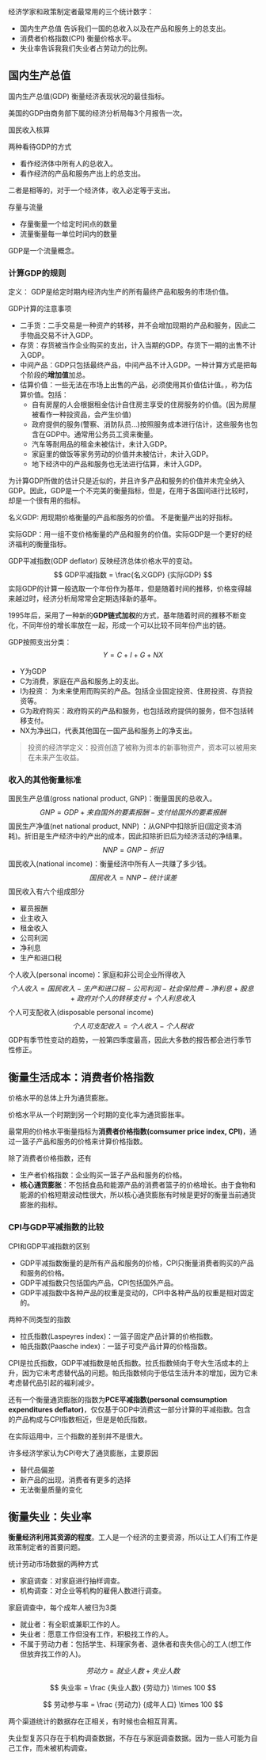 经济学家和政策制定者最常用的三个统计数字：

+ 国内生产总值 告诉我们一国的总收入以及在产品和服务上的总支出。
+ 消费者价格指数(CPI) 衡量价格水平。
+ 失业率告诉我我们失业者占劳动力的比例。

## 国内生产总值

国内生产总值(GDP) 衡量经济表现状况的最佳指标。

美国的GDP由商务部下属的经济分析局每3个月报告一次。

国民收入核算

两种看待GDP的方式

+ 看作经济体中所有人的总收入。
+ 看作经济的产品和服务产出上的总支出。

二者是相等的，对于一个经济体，收入必定等于支出。

存量与流量

+ 存量衡量一个给定时间点的数量
+ 流量衡量每一单位时间内的数量

GDP是一个流量概念。



### 计算GDP的规则

定义： GDP是给定时期内经济内生产的所有最终产品和服务的市场价值。

GDP计算的注意事项

+ 二手货：二手交易是一种资产的转移，并不会增加现期的产品和服务，因此二手物品交易不计入GDP。
+ 存货：存货被当作企业购买的支出，计入当期的GDP。存货下一期的出售不计入GDP。
+ 中间产品：GDP只包括最终产品，中间产品不计入GDP。一种计算方式是把每个阶段的**增加值**加总。
+ 估算价值：一些无法在市场上出售的产品，必须使用其价值估计值。，称为估算价值。包括：
    + 自有房屋的人会根据租金估计自住房主享受的住房服务的价值。(因为房屋被看作一种投资品，会产生价值)
    + 政府提供的服务(警察、消防队员...)按照服务成本进行估计，这些服务也包含在GDP中。通常用公务员工资来衡量。
    + 汽车等耐用品的租金未被估计，未计入GDP。
    + 家庭里的做饭等家务劳动的价值并未被估计，未计入GDP。
    + 地下经济中的产品和服务也无法进行估算，未计入GDP。

为计算GDP所做的估计只是近似的，并且许多产品和服务的价值并未完全纳入GDP。因此，GDP是一个不完美的衡量指标，但是，在用于各国间进行比较时，却是一个很有用的指标。



名义GDP: 用现期价格衡量的产品和服务的价值。 不是衡量产出的好指标。

实际GDP：用一组不变价格衡量的产品和服务的价值。实际GDP是一个更好的经济福利的衡量指标。



GDP平减指数(GDP deflator) 反映经济总体价格水平的变动。
$$
GDP平减指数 = \frac{名义GDP} {实际GDP}
$$
实际GDP的计算一般选取一个年份作为基年，但是随着时间的推移，价格变得越来越过时，经济分析局常常会定期选择新的基年。

1995年后，采用了一种新的**GDP链式加权**的方式，基年随着时间的推移不断变化，不同年份的增长率放在一起，形成一个可以比较不同年份产出的链。



GDP按照支出分类：
$$
Y = C + I + G + NX
$$

+ Y为GDP
+ C为消费，家庭在产品和服务上的支出。
+ I为投资： 为未来使用而购买的产品。包括企业固定投资、住房投资、存货投资等。
+ G为政府购买：政府购买的产品和服务，也包括政府提供的服务，但不包括转移支付。
+ NX为净出口，代表其他国在一国产品和服务上的净支出。

> 投资的经济学定义：投资创造了被称为资本的新事物资产，资本可以被用来在未来产生收益。



### 收入的其他衡量标准



国民生产总值(gross national product, GNP)：衡量国民的总收入。
$$
GNP = GDP + 来自国外的要素报酬 - 支付给国外的要素报酬
$$
国民生产净值(net national product, NNP) ：从GNP中扣除折旧(固定资本消耗)。折旧是生产经济中的产出的成本，因此扣除折旧后为经济活动的净结果。
$$
NNP = GNP - 折旧
$$
国民收入(national income)：衡量经济中所有人一共赚了多少钱。
$$
国民收入 = NNP - 统计误差
$$
国民收入有六个组成部分

+ 雇员报酬
+ 业主收入
+ 租金收入
+ 公司利润
+ 净利息
+ 生产和进口税

个人收入(personal income)：家庭和非公司企业所得收入
$$
个人收入 = 国民收入 - 生产和进口税 - 公司利润 - 社会保险费 - 净利息 + 股息 + 政府对个人的转移支付 + 个人利息收入
$$
个人可支配收入(disposable personal income)
$$
个人可支配收入 = 个人收入 - 个人税收
$$
GDP有季节性变动的趋势，一般第四季度最高，因此大多数的报告都会进行季节性修正。



##  衡量生活成本：消费者价格指数

 价格水平的总体上升为通货膨胀。

价格水平从一个时期到另一个时期的变化率为通货膨胀率。



最常用的价格水平衡量指标为**消费者价格指数(comsumer price index, CPI)**，通过一篮子产品和服务的价格来计算价格指数。

除了消费者价格指数，还有

+ 生产者价格指数：企业购买一篮子产品和服务的价格。
+ **核心通货膨胀**：不包括食品和能源产品的消费者篮子的价格增长。由于食物和能源的价格短期波动性很大，所以核心通货膨胀有时候是更好的衡量当前通货膨胀的指标。

### CPI与GDP平减指数的比较



CPI和GDP平减指数的区别

+ GDP平减指数衡量的是所有产品和服务的价格，CPI只衡量消费者购买的产品和服务的价格。
+ GDP平减指数只包括国内产品，CPI包括国外产品。
+ GDP平减指数中各种产品的权重是变动的，CPI中各种产品的权重是相对固定的。

两种不同类型的指数

+ 拉氏指数(Laspeyres index)：一篮子固定产品计算的价格指数。
+ 帕氏指数(Paasche index)：一篮子可变产品计算的价格指数。

CPI是拉氏指数，GDP平减指数是帕氏指数。拉氏指数倾向于夸大生活成本的上升，因为它未考虑替代品的问题。帕氏指数倾向于低估生活升本的增加，因为它未考虑替代品引起的福利减少。

还有一个衡量通货膨胀的指数为**PCE平减指数(personal comsumption expenditures deflator)**，仅仅基于GDP中消费这一部分计算的平减指数。包含的产品构成与CPI指数相近，但是是帕氏指数。

在实际运用中，三个指数的差别并不是很大。



许多经济学家认为CPI夸大了通货膨胀，主要原因

+ 替代品偏差
+ 新产品的出现，消费者有更多的选择
+ 无法衡量质量的变化





## 衡量失业：失业率

**衡量经济利用其资源的程度**。工人是一个经济的主要资源，所以让工人们有工作是政策制定者的首要问题。

统计劳动市场数据的两种方式

+ 家庭调查：对家庭进行抽样调查。
+ 机构调查：对企业等机构的雇佣人数进行调查。

家庭调查中，每个成年人被归为3类

+ 就业者：有全职或兼职工作的人。
+ 失业者：愿意工作但没有工作，积极找工作的人。
+ 不属于劳动力者：包括学生、料理家务者、退休者和丧失信心的工人(想工作但放弃找工作的人)。

$$
劳动力 = 就业人数 + 失业人数
$$

$$
失业率 = \frac {失业人数} {劳动力} \times 100
$$

$$
劳动参与率 = \frac {劳动力} {成年人口} \times 100
$$

两个渠道统计的数据存在正相关，有时候也会相互背离。

失业型复苏只存在于机构调查数据，不存在与家庭调查数据。因为一些人可能为自己工作，而未被机构调查。



